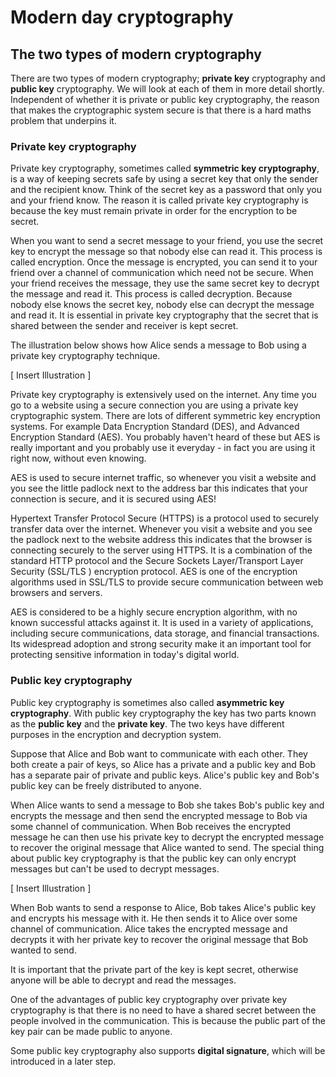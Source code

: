 # Modern day cryptography
## The two types of modern cryptography
There are two types of modern cryptography; **private key** cryptography and **public key** cryptography. We will look at each of them in more detail shortly. Independent of whether it is private or public key cryptography, the reason that makes the cryptographic system secure is that there is a hard maths problem that underpins it.

### Private key cryptography

Private key cryptography, sometimes called **symmetric key cryptography**, is a way of keeping secrets safe by using a secret key that only the sender and the recipient know. Think of the secret key as a password that only you and your friend know. The reason it is called private key cryptography is because the key must remain private in order for the encryption to be secret.

When you want to send a secret message to your friend, you use the secret key to encrypt the message so that nobody else can read it. This process is called encryption. Once the message is encrypted, you can send it to your friend over a channel of communication which need not be secure. When your friend receives the message, they use the same secret key to decrypt the message and read it. This process is called decryption. Because nobody else knows the secret key, nobody else can decrypt the message and read it. It is essential in private key cryptography that the secret that is shared between the sender and receiver is kept secret.

The illustration below shows how Alice sends a message to Bob using a private key cryptography technique.

[ Insert Illustration ]

Private key cryptography is extensively used on the internet. Any time you go to a website using a secure connection you are using a private key cryptographic system. There are lots of different symmetric key encryption systems. For example Data Encryption Standard (DES), and Advanced Encryption Standard (AES). You probably haven't heard of these but AES is really important and you probably use it everyday - in fact you are using it right now, without even knowing.

AES is used to secure internet traffic, so whenever you visit a website and you see the little padlock next to the address bar this indicates that your connection is secure, and it is secured using AES! 

Hypertext Transfer Protocol Secure (HTTPS) is a protocol used to securely transfer data over the internet. Whenever you visit a website and you see the padlock next to the website address this indicates that the browser is connecting securely to the server using HTTPS. It is a combination of the standard HTTP protocol and the Secure Sockets Layer/Transport Layer Security (SSL/TLS ) encryption protocol. AES is one of the encryption algorithms used in SSL/TLS to provide secure communication between web browsers and servers.

AES is considered to be a highly secure encryption algorithm, with no known successful attacks against it. It is used in a variety of applications, including secure communications, data storage, and financial transactions. Its widespread adoption and strong security make it an important tool for protecting sensitive information in today's digital world.

### Public key cryptography

Public key cryptography is sometimes also called **asymmetric key cryptography**. With public key cryptography the key has two parts known as the **public key** and the **private key**. The two keys have different purposes in the encryption and decryption system.

Suppose that Alice and Bob want to communicate with each other. They both create a pair of keys, so Alice has a private and a public key and Bob has a separate pair of private and public keys. Alice's public key and Bob's public key can be freely distributed to anyone.

When Alice wants to send a message to Bob she takes Bob's public key and encrypts the message and then send the encrypted message to Bob via some channel of communication. When Bob receives the encrypted message he can then use his private key to decrypt the encrypted message to recover the original message that Alice wanted to send. The special thing about public key cryptography is that the public key can only encrypt messages but can't be used to decrypt messages.

[ Insert Illustration ]

When Bob wants to send a response to Alice, Bob takes Alice's public key and encrypts his message with it. He then sends it to Alice over some channel of communication. Alice takes the encrypted message and decrypts it with her private key to recover the original message that Bob wanted to send.

It is important that the private part of the key is kept secret, otherwise anyone will be able to decrypt and read the messages.

One of the advantages of public key cryptography over private key cryptography is that there is no need to have a shared secret between the people involved in the communication. This is because the public part of the key pair can be made public to anyone.

Some public key cryptography also supports **digital signature**, which will be introduced in a later step.
